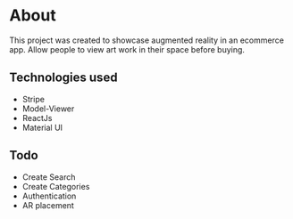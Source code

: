 # About

This project was created to showcase augmented reality in an ecommerce app.
Allow people to view art work in their space before buying.

## Technologies used

 - Stripe
 - Model-Viewer
 - ReactJs
 - Material UI

## Todo

 - Create Search
 - Create Categories
 - Authentication
 - AR placement